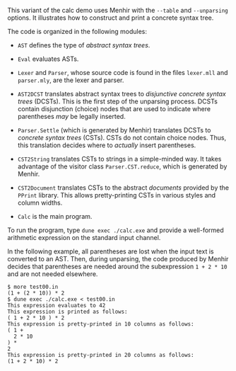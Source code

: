 This variant of the calc demo uses Menhir with the `--table` and `--unparsing`
options. It illustrates how to construct and print a concrete syntax tree.

The code is organized in the following modules:

* `AST` defines the type of *abstract syntax trees*.

* `Eval` evaluates ASTs.

* `Lexer` and `Parser`,
  whose source code is found in the files `lexer.mll` and `parser.mly`,
  are the lexer and parser.

* `AST2DCST` translates abstract syntax trees to
  *disjunctive concrete syntax trees* (DCSTs).
  This is the first step of the unparsing process.
  DCSTs contain disjunction (choice) nodes that are used to
  indicate where parentheses *may* be legally inserted.

* `Parser.Settle` (which is generated by Menhir) translates DCSTs to
  *concrete syntax trees* (CSTs).
  CSTs do not contain choice nodes.
  Thus, this translation decides where to *actually* insert parentheses.

* `CST2String` translates CSTs to strings in a simple-minded way.
  It takes advantage of the visitor class `Parser.CST.reduce`,
  which is generated by Menhir.

* `CST2Document` translates CSTs to the abstract *documents*
  provided by the `PPrint` library.
  This allows pretty-printing CSTs in various styles and column widths.

* `Calc` is the main program.

To run the program, type `dune exec ./calc.exe` and provide
a well-formed arithmetic expression on the standard input channel.

In the following example, all parentheses are lost when the input text is
converted to an AST. Then, during unparsing, the code produced by Menhir
decides that parentheses are needed around the subexpression `1 + 2 * 10` and
are not needed elsewhere.

```
$ more test00.in
(1 + (2 * 10)) * 2
$ dune exec ./calc.exe < test00.in
This expression evaluates to 42
This expression is printed as follows:
( 1 + 2 * 10 ) * 2
This expression is pretty-printed in 10 columns as follows:
( 1 +
  2 * 10
) *
2
This expression is pretty-printed in 20 columns as follows:
(1 + 2 * 10) * 2
```
